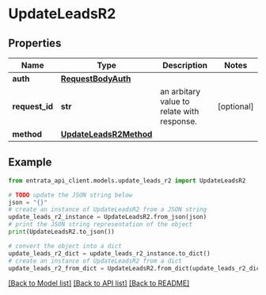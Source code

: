 # UpdateLeadsR2


## Properties

Name | Type | Description | Notes
------------ | ------------- | ------------- | -------------
**auth** | [**RequestBodyAuth**](RequestBodyAuth.md) |  | 
**request_id** | **str** | an arbitary value to relate with response. | [optional] 
**method** | [**UpdateLeadsR2Method**](UpdateLeadsR2Method.md) |  | 

## Example

```python
from entrata_api_client.models.update_leads_r2 import UpdateLeadsR2

# TODO update the JSON string below
json = "{}"
# create an instance of UpdateLeadsR2 from a JSON string
update_leads_r2_instance = UpdateLeadsR2.from_json(json)
# print the JSON string representation of the object
print(UpdateLeadsR2.to_json())

# convert the object into a dict
update_leads_r2_dict = update_leads_r2_instance.to_dict()
# create an instance of UpdateLeadsR2 from a dict
update_leads_r2_from_dict = UpdateLeadsR2.from_dict(update_leads_r2_dict)
```
[[Back to Model list]](../README.md#documentation-for-models) [[Back to API list]](../README.md#documentation-for-api-endpoints) [[Back to README]](../README.md)



